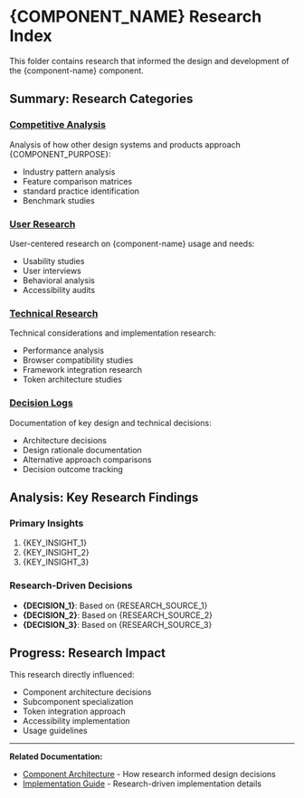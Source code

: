 # {COMPONENT_NAME} Research Index

This folder contains research that informed the design and development of the {component-name} component.

## **Summary:** Research Categories

### [Competitive Analysis](competitive-analysis/)
Analysis of how other design systems and products approach {COMPONENT_PURPOSE}:
- Industry pattern analysis
- Feature comparison matrices  
- standard practice identification
- Benchmark studies

### [User Research](user-research/)
User-centered research on {component-name} usage and needs:
- Usability studies
- User interviews
- Behavioral analysis
- Accessibility audits

### [Technical Research](technical-research/)
Technical considerations and implementation research:
- Performance analysis
- Browser compatibility studies
- Framework integration research
- Token architecture studies

### [Decision Logs](decision-logs/)
Documentation of key design and technical decisions:
- Architecture decisions
- Design rationale documentation
- Alternative approach comparisons
- Decision outcome tracking

## **Analysis:** Key Research Findings

### Primary Insights
1. {KEY_INSIGHT_1}
2. {KEY_INSIGHT_2}
3. {KEY_INSIGHT_3}

### Research-Driven Decisions
- **{DECISION_1}**: Based on {RESEARCH_SOURCE_1}
- **{DECISION_2}**: Based on {RESEARCH_SOURCE_2}
- **{DECISION_3}**: Based on {RESEARCH_SOURCE_3}

## **Progress:** Research Impact

This research directly influenced:
- Component architecture decisions
- Subcomponent specialization
- Token integration approach
- Accessibility implementation
- Usage guidelines

---

**Related Documentation:**
- [Component Architecture](../02-architecture.md) - How research informed design decisions
- [Implementation Guide](../03-implementation.md) - Research-driven implementation details
